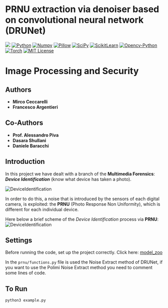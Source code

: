 

# PRNU extraction via denoiser based on convolutional neural network (DRUNet)

[<image src="https://api.travis-ci.org/polimi-ispl/prnu-python.svg?branch=master">](https://travis-ci.org/polimi-ispl/prnu-python)
[![Python](https://img.shields.io/badge/Python-3.8.10-green?style=plastic)](https://www.python.org/downloads/release/python-3810/)
[![Numpy](https://img.shields.io/badge/Numpy-1.21.1-orange?style=plastic)](https://pypi.org/project/numpy/)
[![Pillow](https://img.shields.io/badge/Pillow-7.0-red?style=plastic)](https://pypi.org/project/Pillow/)
[![SciPy](https://img.shields.io/badge/Scipy-1.7.1-9cf?style=plastic)](https://pypi.org/project/scipy/)
[![ScikitLearn](https://img.shields.io/badge/ScikitLearn-1.0.1-9cf?style=plastic)](https://pypi.org/project/scikit-learn/)
[![Opencv-Python](https://img.shields.io/badge/Opencv-4.5.3.56-success?style=plastic)](https://pypi.org/project/opencv-python/)
[![Torch](https://img.shields.io/badge/Torch-1.9.1-success?style=plastic)](https://pypi.org/project/torch/)
[![MIT License](https://img.shields.io/badge/License-MIT-blueviolet?style=plastic)](https://opensource.org/licenses/mit-license.php)


# Image Processing and Security

## Authors
- **Mirco Ceccarelli**
- **Francesco Argentieri**

## Co-Authors
- **Prof. Alessandro Piva**
- **Dasara Shullani**
- **Daniele Baracchi**

## Introduction
In this project we have dealt with a branch of the **Multimedia Forensics**: ***Device Identification*** (know what device has taken a photo).

![DeviceIdentification](https://res.craft.do/user/full/63cec524-c1b6-57b4-8157-df0476f848cb/doc/50B32844-863A-4BD6-BEF0-752499782CF9/587EC1A1-FBAD-42F4-ADF0-AD8EF305C34E_2/DeviceIdentifcation.png)

In order to do this, a noise that is introduced by the sensors of each digital camera, is exploited: the **PRNU** (Photo Response Non Uniformity), which is different for each individual device.

Here below a brief scheme of the *Device Identification* process via **PRNU**:
![DeviceIdentification](https://res.craft.do/user/full/63cec524-c1b6-57b4-8157-df0476f848cb/doc/50B32844-863A-4BD6-BEF0-752499782CF9/9A27C2CD-8046-4155-898A-F7CD270603D4_2/Fasi%20dellestrazione%20del%20PRNU.png)

## Settings
Before running the code, set up the project correctly.
Click here: [model_zoo](model_zoo)

In the `prnu/functions.py` file is used the Noise Extract method of DRUNet, if you want to use the Polimi Noise Extract method you need to comment some lines of code.

## To Run
```angular2html
python3 example.py
```



